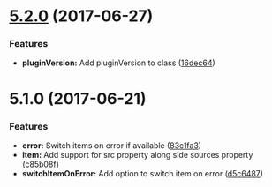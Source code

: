 <a name="5.2.0"></a>
# [5.2.0](https://github.com/meisterplayer/parser-multisource/compare/v5.1.0...v5.2.0) (2017-06-27)


### Features

* **pluginVersion:** Add pluginVersion to class ([16dec64](https://github.com/meisterplayer/parser-multisource/commit/16dec64))



<a name="5.1.0"></a>
# 5.1.0 (2017-06-21)


### Features

* **error:** Switch items on error if available ([83c1fa3](https://github.com/meisterplayer/parser-multisource/commit/83c1fa3))
* **item:** Add support for src property along side sources property ([c85b08f](https://github.com/meisterplayer/parser-multisource/commit/c85b08f))
* **switchItemOnError:** Add option to switch item on error ([d5c6487](https://github.com/meisterplayer/parser-multisource/commit/d5c6487))



